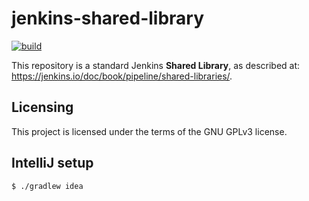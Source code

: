 # jenkins-shared-library

[![build](https://travis-ci.org/aodn/jenkins-shared-library.png?branch=master)](https://travis-ci.org/aodn/jenkins-shared-library)

This repository is a standard Jenkins **Shared Library**, as described at: https://jenkins.io/doc/book/pipeline/shared-libraries/.
## Licensing
This project is licensed under the terms of the GNU GPLv3 license.

## IntelliJ setup
```bash
$ ./gradlew idea
```
